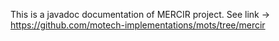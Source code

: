 This is a javadoc documentation of MERCIR project. See link -> https://github.com/motech-implementations/mots/tree/mercir